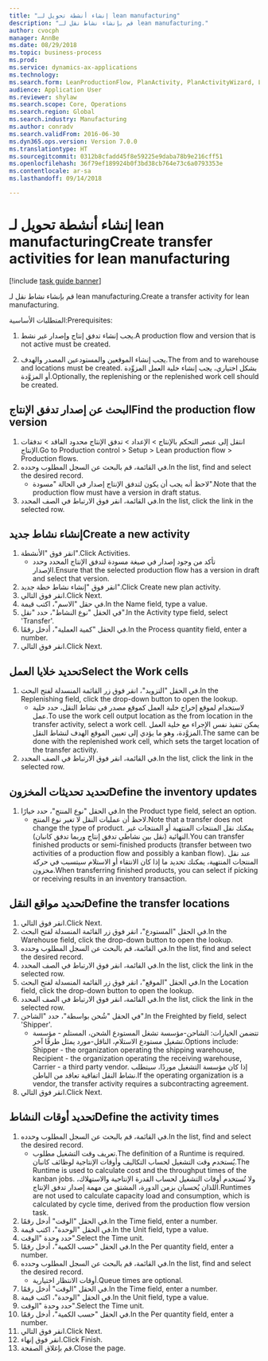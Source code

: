 ```yaml
--- 
title: "إنشاء أنشطة تحويل لـ lean manufacturing"
description: "قم بإنشاء نشاط نقل لـ lean manufacturing."
author: cvocph
manager: AnnBe
ms.date: 08/29/2018
ms.topic: business-process
ms.prod: 
ms.service: dynamics-ax-applications
ms.technology: 
ms.search.form: LeanProductionFlow, PlanActivity, PlanActivityWizard, LeanWorkCellLookup, InventLocationIdLookup
audience: Application User
ms.reviewer: shylaw
ms.search.scope: Core, Operations
ms.search.region: Global
ms.search.industry: Manufacturing
ms.author: conradv
ms.search.validFrom: 2016-06-30
ms.dyn365.ops.version: Version 7.0.0
ms.translationtype: HT
ms.sourcegitcommit: 0312b8cfadd45f8e59225e9daba78b9e216cff51
ms.openlocfilehash: 36f79ef189924b0f3bd38cb764e73c6a0793353e
ms.contentlocale: ar-sa
ms.lasthandoff: 09/14/2018

---
```

# <a name="create-transfer-activities-for-lean-manufacturing"></a><span data-ttu-id="da182-103">إنشاء أنشطة تحويل لـ lean manufacturing</span><span class="sxs-lookup"><span data-stu-id="da182-103">Create transfer activities for lean manufacturing</span></span>

[!include [task guide banner](../../includes/task-guide-banner.md)]

<span data-ttu-id="da182-104">قم بإنشاء نشاط نقل لـ lean manufacturing.</span><span class="sxs-lookup"><span data-stu-id="da182-104">Create a transfer activity for lean manufacturing.</span></span> 

<span data-ttu-id="da182-105">المتطلبات الأساسية:</span><span class="sxs-lookup"><span data-stu-id="da182-105">Prerequisites:</span></span> 

1. <span data-ttu-id="da182-106">يجب إنشاء تدفق إنتاج وإصدار غير نشط.</span><span class="sxs-lookup"><span data-stu-id="da182-106">A production flow and version that is not active must be created.</span></span>

2. <span data-ttu-id="da182-107">يجب إنشاء الموقعين والمستودعين المصدر والهدف.</span><span class="sxs-lookup"><span data-stu-id="da182-107">The from and to warehouse and locations must be created.</span></span> <span data-ttu-id="da182-108">بشكل اختياري، يجب إنشاء خلية العمل المزوِّدة أو المزوَّدة.</span><span class="sxs-lookup"><span data-stu-id="da182-108">Optionally, the replenishing or the replenished work cell should be created.</span></span>


## <a name="find-the-production-flow-version"></a><span data-ttu-id="da182-109">البحث عن إصدار تدفق الإنتاج</span><span class="sxs-lookup"><span data-stu-id="da182-109">Find the production flow version</span></span>
1. <span data-ttu-id="da182-110">انتقل إلى عنصر التحكم بالإنتاج > الإعداد > تدفق الإنتاج محدود الفاقد > تدفقات الإنتاج.</span><span class="sxs-lookup"><span data-stu-id="da182-110">Go to Production control > Setup > Lean production flow > Production flows.</span></span>
2. <span data-ttu-id="da182-111">في القائمة، قم بالبحث عن السجل المطلوب وحدده.</span><span class="sxs-lookup"><span data-stu-id="da182-111">In the list, find and select the desired record.</span></span>
    * <span data-ttu-id="da182-112">لاحظ أنه يجب أن يكون لتدفق الإنتاج إصدار في الحالة "مسودة".</span><span class="sxs-lookup"><span data-stu-id="da182-112">Note that the production flow must have a version in draft status.</span></span>  
3. <span data-ttu-id="da182-113">في القائمة، انقر فوق الارتباط في الصف المحدد.</span><span class="sxs-lookup"><span data-stu-id="da182-113">In the list, click the link in the selected row.</span></span>

## <a name="create-a-new-activity"></a><span data-ttu-id="da182-114">إنشاء نشاط جديد</span><span class="sxs-lookup"><span data-stu-id="da182-114">Create a new activity</span></span>
1. <span data-ttu-id="da182-115">انقر فوق "الأنشطة".</span><span class="sxs-lookup"><span data-stu-id="da182-115">Click Activities.</span></span>
    * <span data-ttu-id="da182-116">تأكد من وجود إصدار في صيغة مسودة لتدفق الإنتاج المحدد وحدد الإصدار.</span><span class="sxs-lookup"><span data-stu-id="da182-116">Ensure that the selected production flow has a version in draft and select that version.</span></span>  
2. <span data-ttu-id="da182-117">انقر فوق "إنشاء نشاط خطة جديد".</span><span class="sxs-lookup"><span data-stu-id="da182-117">Click Create new plan activity.</span></span>
3. <span data-ttu-id="da182-118">انقر فوق التالي.</span><span class="sxs-lookup"><span data-stu-id="da182-118">Click Next.</span></span>
4. <span data-ttu-id="da182-119">في حقل "الاسم"، اكتب قيمة.</span><span class="sxs-lookup"><span data-stu-id="da182-119">In the Name field, type a value.</span></span>
5. <span data-ttu-id="da182-120">في الحقل "نوع النشاط"، حدد "نقل".</span><span class="sxs-lookup"><span data-stu-id="da182-120">In the Activity type field, select 'Transfer'.</span></span>
6. <span data-ttu-id="da182-121">في الحقل "كمية العملية"، أدخل رقمًا.</span><span class="sxs-lookup"><span data-stu-id="da182-121">In the Process quantity field, enter a number.</span></span>
7. <span data-ttu-id="da182-122">انقر فوق التالي.</span><span class="sxs-lookup"><span data-stu-id="da182-122">Click Next.</span></span>

## <a name="select-the-work-cells"></a><span data-ttu-id="da182-123">تحديد خلايا العمل</span><span class="sxs-lookup"><span data-stu-id="da182-123">Select the Work cells</span></span>
1. <span data-ttu-id="da182-124">في الحقل "التزويد"، انقر فوق زر القائمة المنسدلة لفتح البحث.</span><span class="sxs-lookup"><span data-stu-id="da182-124">In the Replenishing field, click the drop-down button to open the lookup.</span></span>
    * <span data-ttu-id="da182-125">لاستخدام لموقع إخراج خلية العمل كموقع مصدر في نشاط النقل، حدد خلية عمل.</span><span class="sxs-lookup"><span data-stu-id="da182-125">To use the work cell output location as the from location in the transfer activity, select a work cell.</span></span> <span data-ttu-id="da182-126">يمكن تنفيذ نفس الإجراء مع خلية العمل المزوَّدة، وهو ما يؤدي إلى تعيين الموقع الهدف لنشاط النقل.</span><span class="sxs-lookup"><span data-stu-id="da182-126">The same can be done with the replenished work cell, which sets the target location of the transfer activity.</span></span>  
2. <span data-ttu-id="da182-127">في القائمة، انقر فوق الارتباط في الصف المحدد.</span><span class="sxs-lookup"><span data-stu-id="da182-127">In the list, click the link in the selected row.</span></span>

## <a name="define-the-inventory-updates"></a><span data-ttu-id="da182-128">تحديد تحديثات المخزون</span><span class="sxs-lookup"><span data-stu-id="da182-128">Define the inventory updates</span></span>
1. <span data-ttu-id="da182-129">في الحقل "نوع المنتج‬"، حدد خيارًا.</span><span class="sxs-lookup"><span data-stu-id="da182-129">In the Product type field, select an option.</span></span>
    * <span data-ttu-id="da182-130">لاحظ أن عمليات النقل لا تغير نوع المنتج.</span><span class="sxs-lookup"><span data-stu-id="da182-130">Note that a transfer does not change the type of product.</span></span> <span data-ttu-id="da182-131">يمكنك نقل المنتجات المنتهية أو المنتجات غير النهائية (نقل بين نشاطي تدفق إنتاج وربما تدفق كانبان).</span><span class="sxs-lookup"><span data-stu-id="da182-131">You can transfer finished products or semi-finished products (transfer between two activities of a production flow and possibly a kanban flow).</span></span>     <span data-ttu-id="da182-132">عند نقل المنتجات المنتهية، يمكنك تحديد ما إذا كان الانتقاء أو الاستلام سيتسبب في حركة مخزون.</span><span class="sxs-lookup"><span data-stu-id="da182-132">When transferring finished products, you can select if picking or receiving results in an inventory transaction.</span></span>  

## <a name="define-the-transfer-locations"></a><span data-ttu-id="da182-133">تحديد مواقع النقل</span><span class="sxs-lookup"><span data-stu-id="da182-133">Define the transfer locations</span></span>
1. <span data-ttu-id="da182-134">انقر فوق التالي.</span><span class="sxs-lookup"><span data-stu-id="da182-134">Click Next.</span></span>
2. <span data-ttu-id="da182-135">في الحقل "المستودع"، انقر فوق زر القائمة المنسدلة لفتح البحث.</span><span class="sxs-lookup"><span data-stu-id="da182-135">In the Warehouse field, click the drop-down button to open the lookup.</span></span>
3. <span data-ttu-id="da182-136">في القائمة، قم بالبحث عن السجل المطلوب وحدده.</span><span class="sxs-lookup"><span data-stu-id="da182-136">In the list, find and select the desired record.</span></span>
4. <span data-ttu-id="da182-137">في القائمة، انقر فوق الارتباط في الصف المحدد.</span><span class="sxs-lookup"><span data-stu-id="da182-137">In the list, click the link in the selected row.</span></span>
5. <span data-ttu-id="da182-138">في الحقل "الموقع"، انقر فوق زر القائمة المنسدلة لفتح البحث.</span><span class="sxs-lookup"><span data-stu-id="da182-138">In the Location field, click the drop-down button to open the lookup.</span></span>
6. <span data-ttu-id="da182-139">في القائمة، انقر فوق الارتباط في الصف المحدد.</span><span class="sxs-lookup"><span data-stu-id="da182-139">In the list, click the link in the selected row.</span></span>
7. <span data-ttu-id="da182-140">في الحقل "شُحن بواسطة"، حدد "الشاحن".</span><span class="sxs-lookup"><span data-stu-id="da182-140">In the Freighted by field, select 'Shipper'.</span></span>
    * <span data-ttu-id="da182-141">تتضمن الخيارات: الشاحن-مؤسسة تشغل المستودع الشحن، المستلم - مؤسسة تشغيل مستودع الاستلام، الناقل-مورد يمثل طرفًا آخر.</span><span class="sxs-lookup"><span data-stu-id="da182-141">Options include: Shipper - the organization operating the shipping warehouse, Recipient -  the organization operating the receiving warehouse, Carrier - a third party vendor.</span></span> <span data-ttu-id="da182-142">إذا كان مؤسسة التشغيل موردًا، سيتطلب نشاط النقل اتفاقية تعاقد من الباطن.</span><span class="sxs-lookup"><span data-stu-id="da182-142">If the operating organization is a vendor, the transfer activity requires a subcontracting agreement.</span></span>  
8. <span data-ttu-id="da182-143">انقر فوق التالي.</span><span class="sxs-lookup"><span data-stu-id="da182-143">Click Next.</span></span>

## <a name="define-the-activity-times"></a><span data-ttu-id="da182-144">تحديد أوقات النشاط</span><span class="sxs-lookup"><span data-stu-id="da182-144">Define the activity times</span></span>
1. <span data-ttu-id="da182-145">في القائمة، قم بالبحث عن السجل المطلوب وحدده.</span><span class="sxs-lookup"><span data-stu-id="da182-145">In the list, find and select the desired record.</span></span>
    * <span data-ttu-id="da182-146">تعريف وقت التشغيل مطلوب.</span><span class="sxs-lookup"><span data-stu-id="da182-146">The definition of a Runtime is required.</span></span> <span data-ttu-id="da182-147">يُستخدم وقت التشغيل لحساب التكاليف وأوقات الإنتاجية لوظائف كانبان.</span><span class="sxs-lookup"><span data-stu-id="da182-147">The Runtime is used to calculate cost and the throughput times of the kanban jobs.</span></span> <span data-ttu-id="da182-148">ولا تُستخدم أوقات التشغيل لحساب القدرة الإنتاجية والاستهلاك، اللذان يُحسبان بزمن الدورة، المشتق من مهمة إصدار تدفق الإنتاج.</span><span class="sxs-lookup"><span data-stu-id="da182-148">Runtimes are not used to calculate capacity load and consumption, which is calculated by cycle time, derived from the production flow version task.</span></span>  
2. <span data-ttu-id="da182-149">في الحقل "الوقت" أدخل رقمًا.</span><span class="sxs-lookup"><span data-stu-id="da182-149">In the Time field, enter a number.</span></span>
3. <span data-ttu-id="da182-150">في الحقل "الوحدة"، اكتب قيمة.</span><span class="sxs-lookup"><span data-stu-id="da182-150">In the Unit field, type a value.</span></span>
4. <span data-ttu-id="da182-151">حدد وحدة "الوقت".</span><span class="sxs-lookup"><span data-stu-id="da182-151">Select the Time unit.</span></span>
5. <span data-ttu-id="da182-152">في الحقل "حسب الكمية"، أدخل رقمًا.</span><span class="sxs-lookup"><span data-stu-id="da182-152">In the Per quantity field, enter a number.</span></span>
6. <span data-ttu-id="da182-153">في القائمة، قم بالبحث عن السجل المطلوب وحدده.</span><span class="sxs-lookup"><span data-stu-id="da182-153">In the list, find and select the desired record.</span></span>
    * <span data-ttu-id="da182-154">أوقات الانتظار اختيارية.</span><span class="sxs-lookup"><span data-stu-id="da182-154">Queue times are optional.</span></span>  
7. <span data-ttu-id="da182-155">في الحقل "الوقت" أدخل رقمًا.</span><span class="sxs-lookup"><span data-stu-id="da182-155">In the Time field, enter a number.</span></span>
8. <span data-ttu-id="da182-156">في الحقل "الوحدة"، اكتب قيمة.</span><span class="sxs-lookup"><span data-stu-id="da182-156">In the Unit field, type a value.</span></span>
9. <span data-ttu-id="da182-157">حدد وحدة "الوقت".</span><span class="sxs-lookup"><span data-stu-id="da182-157">Select the Time unit.</span></span>
10. <span data-ttu-id="da182-158">في الحقل "حسب الكمية"، أدخل رقمًا.</span><span class="sxs-lookup"><span data-stu-id="da182-158">In the Per quantity field, enter a number.</span></span>
11. <span data-ttu-id="da182-159">انقر فوق التالي.</span><span class="sxs-lookup"><span data-stu-id="da182-159">Click Next.</span></span>
12. <span data-ttu-id="da182-160">انقر فوق إنهاء.</span><span class="sxs-lookup"><span data-stu-id="da182-160">Click Finish.</span></span>
13. <span data-ttu-id="da182-161">قم بإغلاق الصفحة.</span><span class="sxs-lookup"><span data-stu-id="da182-161">Close the page.</span></span>


